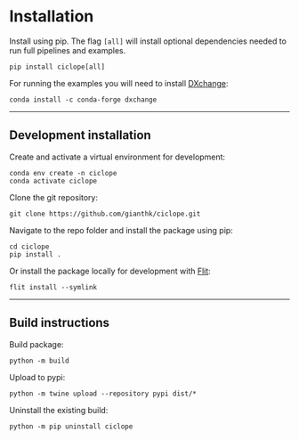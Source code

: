 # Installation
Install using pip. The flag `[all]` will install optional dependencies needed to run full pipelines and examples.
```shell
pip install ciclope[all]
```
For running the examples you will need to install [DXchange](https://dxchange.readthedocs.io/en/latest/index.html):
```shell
conda install -c conda-forge dxchange
```
---

## Development installation
Create and activate a virtual environment for development:
```shell
conda env create -n ciclope
conda activate ciclope
```
Clone the git repository:
```shell
git clone https://github.com/gianthk/ciclope.git
```
Navigate to the repo folder and install the package using pip:
```shell
cd ciclope
pip install .
```
Or install the package locally for development with [Flit](https://flit.pypa.io/en/latest/index.html):
```shell
flit install --symlink
```
---
## Build instructions
Build package:
```shell
python -m build
```
Upload to pypi:
```shell
python -m twine upload --repository pypi dist/*
```
Uninstall the existing build:
```shell
python -m pip uninstall ciclope
```